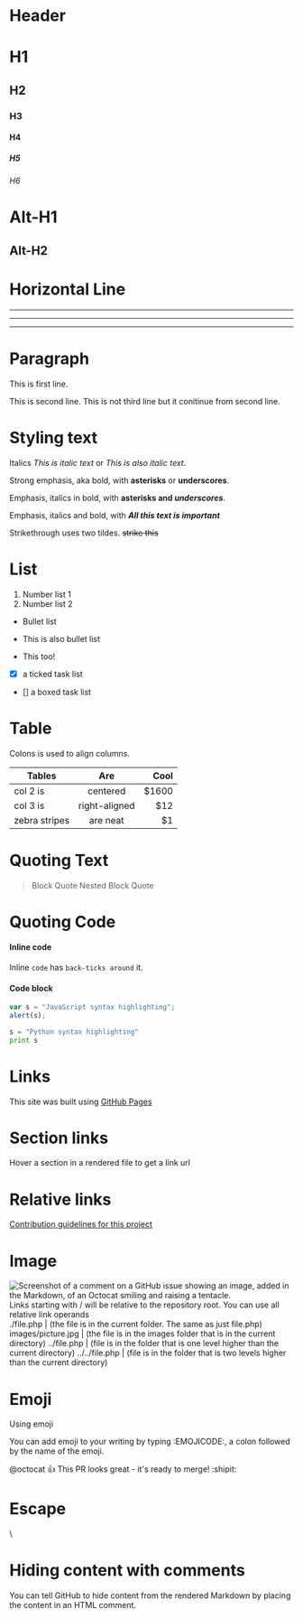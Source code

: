 # Header
# H1
## H2
### H3
#### H4
##### H5
###### H6

Alt-H1
======
Alt-H2
------


# Horizontal Line
---
***
___


# Paragraph
This is first line.

This is second line.
This is not third line but it conitinue from second line.


# Styling text
Italics *This is italic text* or _This is also italic text_.

Strong emphasis, aka bold, with **asterisks** or __underscores__.

Emphasis, italics in bold, with **asterisks and _underscores_**.

Emphasis, italics and bold, with ***All this text is important***

Strikethrough uses two tildes. ~~strike this~~


# List
1. Number list 1
2. Number list 2

* Bullet list
- This is also bullet list
+ This too!

- [x] a ticked task list
- [] a boxed task list


# Table
Colons is used to align columns.

| Tables        | Are           | Cool  |
| ------------- |:-------------:| -----:|
| col 2 is      | centered      | $1600 |
| col 3 is      | right-aligned |   $12 |
| zebra stripes | are neat      |    $1 |


# Quoting Text
> Block Quote
> Nested Block Quote


# Quoting Code
#### Inline code
Inline `code` has `back-ticks around` it.

#### Code block
```javascript
var s = "JavaScript syntax highlighting";
alert(s);
```
 
```python
s = "Python syntax highlighting"
print s
```


# Links
This site was built using [GitHub Pages](https://pages.github.com/)


# Section links
Hover a section in a rendered file to get a link url


# Relative links
[Contribution guidelines for this project](docs/CONTRIBUTING.md)


# Image
![Screenshot of a comment on a GitHub issue showing an image, added in the Markdown, of an Octocat smiling and raising a tentacle.](https://myoctocat.com/assets/images/base-octocat.svg)
Links starting with / will be relative to the repository root. You can use all relative link operands \
./file.php          | (the file is in the current folder. The same as just file.php)
images/picture.jpg  | (the file is in the images folder that is in the current directory)
../file.php         | (file is in the folder that is one level higher than the current directory)
../../file.php      | (file is in the folder that is two levels higher than the current directory)


# Emoji
Using emoji

You can add emoji to your writing by typing :EMOJICODE:, a colon followed by the name of the emoji.

@octocat :+1: This PR looks great - it's ready to merge! :shipit:


# Escape
\


# Hiding content with comments
You can tell GitHub to hide content from the rendered Markdown by placing the content in an HTML comment.

<!-- This content will not appear in the rendered Markdown -->